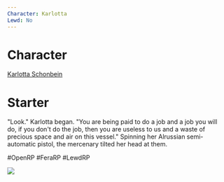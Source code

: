 ```yaml
---
Character: Karlotta
Lewd: No
---
```

# Character
[Karlotta Schonbein](People/0.%20Characters/Character%20Profiles/To%20Edit/Karlotta%20Schonbein.md)

# Starter
"Look." Karlotta began. "You are being paid to do a job and a job you will do, if you don't do the job, then you are useless to us and a waste of precious space and air on this vessel." Spinning her Alrussian semi-automatic pistol, the mercenary tilted her head at them. 

#OpenRP #FeraRP #LewdRP 

![](Helga.jpg)